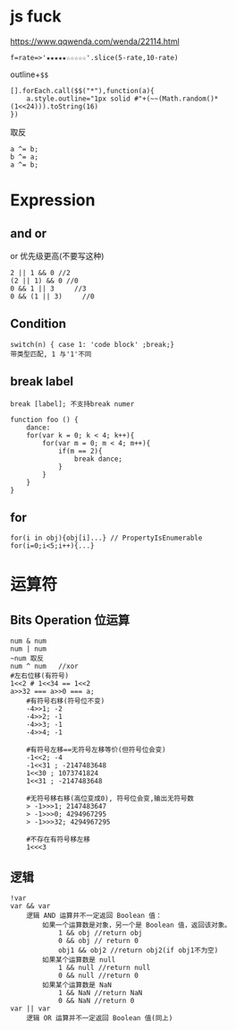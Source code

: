 # js fuck
https://www.qqwenda.com/wenda/22114.html



    f=rate=>'★★★★★☆☆☆☆☆'.slice(5-rate,10-rate)

outline+`$$`

    [].forEach.call($$("*"),function(a){
        a.style.outline="1px solid #"+(~~(Math.random()*(1<<24))).toString(16)
    })

取反

    a ^= b;
    b ^= a;
    a ^= b;

# Expression

## and or
or 优先级更高(不要写这种)

    2 || 1 && 0 //2
    (2 || 1) && 0 //0
    0 && 1 || 3     //3
    0 && (1 || 3)     //0

## Condition 

	switch(n) { case 1: 'code block' ;break;}
	带类型匹配, 1 与'1'不同

## break label

	break [label]; 不支持break numer

	function foo () {
		dance:
		for(var k = 0; k < 4; k++){
			for(var m = 0; m < 4; m++){
				if(m == 2){
					break dance;
				}
			}
		}
	}

## for

	for(i in obj){obj[i]...} // PropertyIsEnumerable
	for(i=0;i<5;i++){...}


# 运算符

## Bits Operation 位运算

	num & num
	num | num
	~num 取反
	num ^ num	//xor
	#左右位移(有符号)
	1<<2 # 1<<34 == 1<<2
	a>>32 === a>>0 === a;
		#有符号右移(符号位不变)
		-4>>1; -2
		-4>>2; -1
		-4>>3; -1
		-4>>4; -1

		#有符号左移==无符号左移等价(但符号位会变)
		-1<<2; -4
		-1<<31 ; -2147483648
		1<<30 ; 1073741824
		1<<31 ; -2147483648

		#无符号移右移(高位变成0), 符号位会变,输出无符号数
		> -1>>>1; 2147483647
		> -1>>>0; 4294967295
		> -1>>>32; 4294967295

		#不存在有符号移左移
		1<<<3

## 逻辑

	!var
	var && var
		逻辑 AND 运算并不一定返回 Boolean 值：
			如果一个运算数是对象，另一个是 Boolean 值，返回该对象。
				1 && obj //return obj
				0 && obj // return 0
				obj1 && obj2 //return obj2(if obj1不为空)
			如果某个运算数是 null
				1 && null //return null
				0 && null //return 0
			如果某个运算数是 NaN
				1 && NaN //return NaN
				0 && NaN //return 0
	var || var
		逻辑 OR 运算并不一定返回 Boolean 值(同上)

